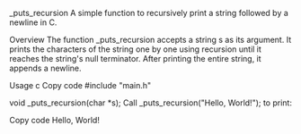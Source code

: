 _puts_recursion
A simple function to recursively print a string followed by a newline in C.

Overview
The function _puts_recursion accepts a string s as its argument. It prints the characters of the string one by one using recursion until it reaches the string's null terminator. After printing the entire string, it appends a newline.

Usage
c
Copy code
#include "main.h"

void _puts_recursion(char *s);
Call _puts_recursion("Hello, World!"); to print:

Copy code
Hello, World!

